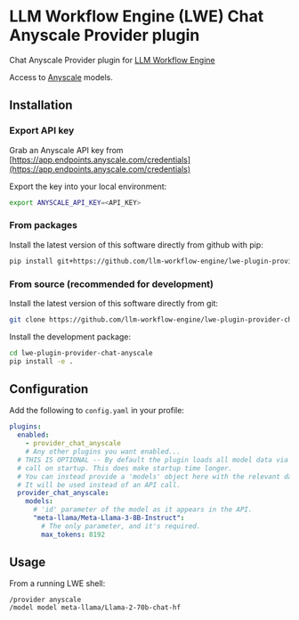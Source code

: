 # LLM Workflow Engine (LWE) Chat Anyscale Provider plugin

Chat Anyscale Provider plugin for [LLM Workflow Engine](https://github.com/llm-workflow-engine/llm-workflow-engine)

Access to [Anyscale](https://docs.anyscale.com) models.

## Installation

### Export API key

Grab an Anyscale API key from [https://app.endpoints.anyscale.com/credentials](https://app.endpoints.anyscale.com/credentials)

Export the key into your local environment:

```bash
export ANYSCALE_API_KEY=<API_KEY>
```

### From packages

Install the latest version of this software directly from github with pip:

```bash
pip install git+https://github.com/llm-workflow-engine/lwe-plugin-provider-chat-anyscale
```

### From source (recommended for development)

Install the latest version of this software directly from git:

```bash
git clone https://github.com/llm-workflow-engine/lwe-plugin-provider-chat-anyscale.git
```

Install the development package:

```bash
cd lwe-plugin-provider-chat-anyscale
pip install -e .
```

## Configuration

Add the following to `config.yaml` in your profile:

```yaml
plugins:
  enabled:
    - provider_chat_anyscale
    # Any other plugins you want enabled...
  # THIS IS OPTIONAL -- By default the plugin loads all model data via an API
  # call on startup. This does make startup time longer.
  # You can instead provide a 'models' object here with the relevant data, and
  # It will be used instead of an API call.
  provider_chat_anyscale:
    models:
      # 'id' parameter of the model as it appears in the API.
      "meta-llama/Meta-Llama-3-8B-Instruct":
        # The only parameter, and it's required.
        max_tokens: 8192
```

## Usage

From a running LWE shell:

```
/provider anyscale
/model model meta-llama/Llama-2-70b-chat-hf
```
